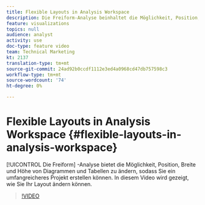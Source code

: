 ```yaml
---
title: Flexible Layouts in Analysis Workspace
description: Die Freiform-Analyse beinhaltet die Möglichkeit, Position, Breite und Höhe von Diagrammen und Tabellen zu ändern, sodass Sie ein umfangreicheres Projekt erstellen können. In diesem Video wird gezeigt, wie Sie Ihr Layout ändern können.
feature: visualizations
topics: null
audience: analyst
activity: use
doc-type: feature video
team: Technical Marketing
kt: 2137
translation-type: tm+mt
source-git-commit: 24ad92b0ccdf1112e3ed4a0968cd47db757598c3
workflow-type: tm+mt
source-wordcount: '74'
ht-degree: 0%

---
```



# Flexible Layouts in Analysis Workspace {#flexible-layouts-in-analysis-workspace}

[!UICONTROL Die Freiform] -Analyse bietet die Möglichkeit, Position, Breite und Höhe von Diagrammen und Tabellen zu ändern, sodass Sie ein umfangreicheres Projekt erstellen können. In diesem Video wird gezeigt, wie Sie Ihr Layout ändern können.

>[!VIDEO](https://video.tv.adobe.com/v/24706/?quality=12)
